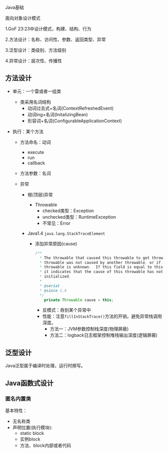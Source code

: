 Java基础

面向对象设计模式

1.GoF 23:23中设计模式，构建、结构、行为

2.方法设计：名称、访问性、参数、返回类型、异常

3.泛型设计：类级别、方法级别

4.异常设计：层次性、传播性



## 方法设计

* 单元：一个雷或者一组类

  * 类采用名词结构
    * 动词过去式+名词(ContextRefreshedEvent)
    * 动词ing+名词(InitalizingBean)
    * 形容词+名词(ConfigurableApplicationContext)

* 执行：某个方法

  * 方法命名：动词

    * execute
    * run
    * callback

  * 方法参数：名词

  * 异常

    * 根(顶层)异常

      * Throwable
        * checked类型：Exception
        * unchecked类型：RuntimeException
        * 不常见：Error

    * Java1.4  `java.lang.StackTraceElement`
    	* 添加异常原因(cause)
    	
    	  ```java
    	  /**
    	    * The throwable that caused this throwable to get thrown, or null if this
    	    * throwable was not caused by another throwable, or if the causative
    	    * throwable is unknown.  If this field is equal to this throwable itself,
    	    * it indicates that the cause of this throwable has not yet been
    	    * initialized.
    	    *
    	    * @serial
    	    * @since 1.4
    	    */
    	      private Throwable cause = this;
    	  ```
    	
    	  * 反模式：吞到某个异常中
    	  * 性能：注意`fillInStackTrace()`方法的开销，避免异常栈调用深度。
    	    * 方法一：JVM参数控制栈深度(物理屏蔽)
    	    * 方法二：logback日志框架控制堆栈输出深度(逻辑屏蔽)

## 泛型设计

Java泛型属于编译时处理，运行时擦写。



## Java函数式设计

### 匿名内置类

基本特性：

* 无名称类
* 声明位置(执行模块):
  * static block
  * 实例block
  * 方法、block内部或者代码